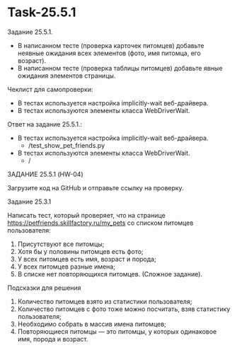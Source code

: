 # Task-25.5.1

Задание 25.5.1.

- В написанном тесте (проверка карточек питомцев) добавьте неявные ожидания всех элементов (фото, имя питомца, его возраст).
- В написанном тесте (проверка таблицы питомцев) добавьте явные ожидания элементов страницы.

Чеклист для самопроверки:
- В тестах используется настройка implicitly-wait веб-драйвера.
- В тестах используются элементы класса WebDriverWait.


Ответ на задание 25.5.1.:
- В тестах используется настройка implicitly-wait веб-драйвера.
  - /test_show_pet_friends.py
- В тестах используются элементы класса WebDriverWait.
  - /


ЗАДАНИЕ 25.5.1 (HW-04)

Загрузите код на GitHub и отправьте ссылку на проверку.


Задание 25.3.1

Написать тест, который проверяет, что на странице https://petfriends.skillfactory.ru/my_pets со списком питомцев пользователя:

 1. Присутствуют все питомцы;
 2. Хотя бы у половины питомцев есть фото;
 3. У всех питомцев есть имя, возраст и порода;
 4. У всех питомцев разные имена;
 5. В списке нет повторяющихся питомцев. (Сложное задание).

Подсказки для решения
 1. Количество питомцев взято из статистики пользователя;
 2. Количество питомцев с фото тоже можно посчитать, взяв статистику пользователя;
 3. Необходимо собрать в массив имена питомцев;
 4. Повторяющиеся питомцы — это питомцы, у которых одинаковое имя, порода и возраст.
